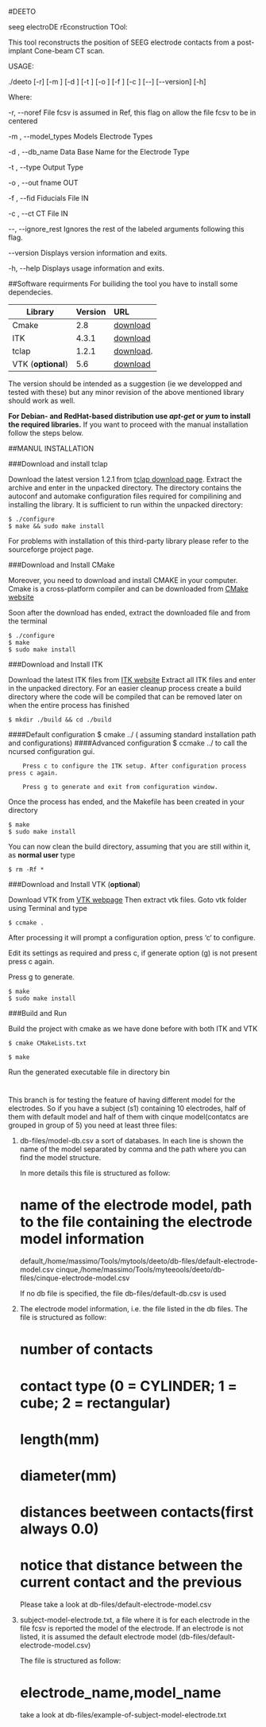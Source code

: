 #DEETO


seeg electroDE  rEconstruction TOol:

This tool reconstructs the position of SEEG electrode contacts from a post-implant Cone-beam CT scan.

USAGE: 

   ./deeto  [-r] [-m <string>] [-d <string>] [-t <string>] [-o <string>]
            [-f <string>] [-c <string>] [--] [--version] [-h]


Where: 

   -r,  --noref
     File fcsv is assumed in Ref, this flag on allow the file fcsv to be in
     centered

   -m <string>,  --model_types <string>
      Models Electrode Types

   -d <string>,  --db_name <string>
      Data Base Name for the Electrode Type

   -t <string>,  --type <string>
      Output Type

   -o <string>,  --out <string>
      fname OUT

   -f <string>,  --fid <string>
      Fiducials File IN

   -c <string>,  --ct <string>
      CT File IN

   --,  --ignore_rest
     Ignores the rest of the labeled arguments following this flag.

   --version
     Displays version information and exits.

   -h,  --help
     Displays usage information and exits.

##Software requirments
For builiding the tool you have to install some dependecies.


| Library       | Version      | URL |
| ------------- |:-------------|:----|
| Cmake         | 2.8          |[download](http://www.cmake.org/cmake/resources/software.html)
| ITK           | 4.3.1        |[download](http://www.itk.org/ITK/resources/software.html)
| tclap         | 1.2.1        |[download](http://sourceforge.net/projects/tclap/files/).|
| VTK (**optional**)| 5.6      |[download](http://www.vtk.org/VTK/resources/software.html)

The version should be intended as a suggestion (ie we developped and tested with these) but any minor revision of the 
above mentioned library should work as well. 

	
**For Debian- and RedHat-based distribution use *apt-get* or *yum* to install the required libraries.**
If you want to proceed with the manual installation follow the steps below.

##MANUL INSTALLATION


###Download and install tclap

Download the latest version 1.2.1 from [tclap download page](http://sourceforge.net/projects/tclap/files/ "tclap Project"). 
Extract the archive and enter in the unpacked directory. 
The directory contains the autoconf and automake configuration files required for compilining and 
installing the library. It is sufficient to run within the unpacked directory:

	$ ./configure
	$ make && sudo make install
	
For problems with installation of this third-party library please refer to the sourceforge project page. 

###Download and Install CMake


Moreover, you need to download and install CMAKE in your computer.
Cmake is a cross-platform compiler and can be downloaded from 
[CMake website](http://www.cmake.org/cmake/resources/software.html "CMake Project")
	
Soon after the download has ended, extract the downloaded file and from the terminal
	

	$ ./configure
	$ make
	$ sudo make install

###Download and Install ITK


Download the latest ITK files from [ITK website](http://www.itk.org/ITK/resources/software.html "ITK Project")
Extract all ITK files and enter in the unpacked directory. For an easier cleanup process create a build directory
where the code will be compiled that can be removed later on when the entire process has finished

	$ mkdir ./build && cd ./build
	
####Default configuration 
	$ cmake ../ ( assuming standard installation path and configurations)
####Advanced configuration
	$ ccmake ../ to call the ncursed configuration gui.

		Press c to configure the ITK setup. After configuration process press c again.
	
		Press g to generate and exit from configuration window.
	
Once the process has ended, and the Makefile has been created in your directory
		
	$ make 
	$ sudo make install

You can now clean the build directory, assuming that you are still within it, as **normal user** type

	$ rm -Rf *
	

###Download and Install VTK (**optional**)


Download VTK from [VTK webpage](http://www.vtk.org/VTK/resources/software.html "VTK Project")
Then extract vtk files.
Goto vtk folder using Terminal and type
		
	$ ccmake .
	
After processing it will prompt a configuration option, press ‘c‘ to configure.
	
Edit its settings as required and press c, if generate option (g) is not present press c again.
	
Press g to generate.
	
	$ make
	$ sudo make install
	

###Build and Run

	
Build the project with cmake as we have done before with both ITK and VTK
	
	$ cmake CMakeLists.txt
	
	$ make
	
Run the generated executable file in directory bin

# 

This branch is for testing the feature of having different model for
the electrodes.  So if you have a subject (s1) containing 10
electrodes, half of them with default model and half of them with
cinque model(contatcs are grouped in group of 5) you need at least
three files:

1) db-files/model-db.csv a sort of databases. In each line is shown
   the name of the model separated by comma and the path where you can
   find the model structure.

   In more details this file is structured as follow:

   # name of the electrode model, path to the file containing the electrode model information 
   default,/home/massimo/Tools/mytools/deeto/db-files/default-electrode-model.csv
   cinque,/home/massimo/Tools/myteeools/deeto/db-files/cinque-electrode-model.csv
   
   If no db file is specified, the file db-files/default-db.csv is used

2) The electrode model information, i.e. the file listed in the db files.
   The file is structured as follow:
   # number of contacts  
   # contact type (0 = CYLINDER; 1 = cube; 2 = rectangular)
   # length(mm)
   # diameter(mm)
   # distances beetween contacts(first always 0.0)
   # notice that distance between the current contact and the previous
   Please take a look at db-files/default-electrode-model.csv
   

3) subject-model-electrode.txt, a file where it is for each electrode
   in the file fcsv is reported the model of the electrode. If an
   electrode is not listed, it is assumed the default electrode model
   (db-files/default-electrode-model.csv)

   The file is structured as follow:
   # electrode_name,model_name
   
   take a look at db-files/example-of-subject-model-electrode.txt